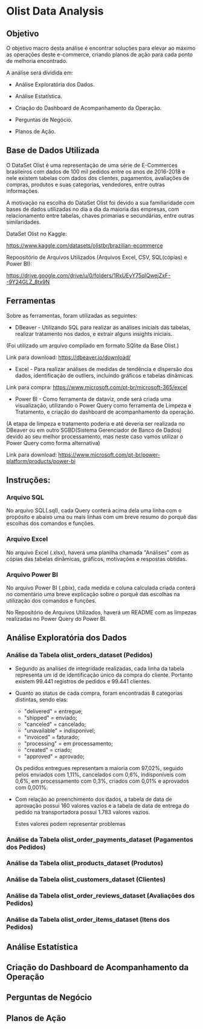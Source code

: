 # Olist Data Analysis

  

## Objetivo

O objetivo macro desta análise é encontrar soluções para elevar ao máximo as operações deste e-commerce, criando planos de ação para cada ponto de melhoria encontrado.

  

A análise será dividida em:

* Análise Exploratória dos Dados.

* Análise Estatística.

* Criação do Dashboard de Acompanhamento da Operação.

* Perguntas de Negócio.

* Planos de Ação.

  

## Base de Dados Utilizada

  

O DataSet Olist é uma representação de uma série de E-Commerces brasileiros com dados de 100 mil pedidos entre os anos de 2016-2018 e nele existem tabelas com dados dos clientes, pagamentos, avaliações de compras, produtos e suas categorias, vendedores, entre outras informações.

  

A motivação na escolha do DataSet Olist foi devido a sua familiaridade com bases de dados utilizadas no dia a dia da maioria das empresas, com relacionamento entre tabelas, chaves primarias e secundárias, entre outras similaridades.

  

DataSet Olist no Kaggle:

https://www.kaggle.com/datasets/olistbr/brazilian-ecommerce

  

Repoositório de Arquivos Utilizados (Arquivos Excel, CSV, SQL(cópias) e Power BI):

https://drive.google.com/drive/u/0/folders/1RxUEyY75qlQwejZxF--9Y24GLZ_8tx9N

  

## Ferramentas

  

Sobre as ferramentas, foram utilizadas as seguintes:

  

* DBeaver - Utilizando SQL para realizar as análises iniciais das tabelas, realizar tratamento nos dados, e extrair alguns insights iniciais.

(Foi utilizado um arquivo compilado em formato SQlite da Base Olist.)

  

Link para download: https://dbeaver.io/download/

  

* Excel - Para realizar análises de medidas de tendência e dispersão dos dados, identificação de outliers, incluindo gráficos e tabelas dinâmicas.

  

Link para compra: https://www.microsoft.com/pt-br/microsoft-365/excel

  

* Power BI - Como ferramenta de dataviz, onde será criada uma visualização, utilizando o Power Query como ferramenta de Limpeza e Tratamento, e criação do dashboard de acompanhamento da operação.

(A etapa de limpeza e tratamento poderia e até deveria ser realizada no DBeaver ou em outro SGBD(Sistema Gerenciador de Banco de Dados) devido ao seu melhor processamento, mas neste caso vamos utilizar o Power Query como forma alternativa)

  

Link para download: https://www.microsoft.com/pt-br/power-platform/products/power-bi

  

## Instruções:

  

### Arquivo SQL

  

No arquivo SQL(.sql), cada Query conterá acima dela uma linha com o propósito e abaixo uma ou mais linhas com um breve resumo do porquê das escolhas dos comandos e funções.

  

### Arquivo Excel

  

No arquivo Excel (.xlsx), haverá uma planilha chamada "Análises" com as cópias das tabelas dinâmicas, gráficos, motivações e respostas obtidas.

  

### Arquivo Power BI

  

No arquivo Power BI (.pbix), cada medida e coluna calculada criada conterá no comentário uma breve explicação sobre o porquê das escolhas na utilização dos comandos e funções.

No Repositório de Arquivos Utilizados, haverá um README com as limpezas realizadas no Power Query do Power BI.

  

## Análise Exploratória dos Dados

  

### Análise da Tabela olist_orders_dataset (Pedidos)

  

* Segundo as analises de integridade realizadas, cada linha da tabela representa um id de identificação único da compra do cliente. Portanto existem 99.441 registros de pedidos e 99.441 clientes.

  

 * Quanto ao status de cada compra, foram encontradas 8 categorias distintas, sendo elas:
	  - "delivered" = entregue;
      -  "shipped" = enviado;
      -  "canceled" = cancelado;
      -  "unavailable" = indisponível;
      -  "invoiced" = faturado;
      -  "processing" = em processamento;
      -  "created" = criado;
      -  "approved" = aprovado;

	Os pedidos entregues representam a 		maioria com 97,02%, seguido pelos  		enviados com 1,11%, cancelados com 0,6%, indisponíveis com 0,6%, em processamento com 0,3%, criados com 0,01% e aprovados com 0,001%.

* Com relação ao preenchimento dos dados, a tabela de data de aprovação possui 160 valores vazios e a tabela de data de entrega do pedido na transportadora possui 1.783 valores vazios.

	Estes valores podem representar problemas

### Análise da Tabela olist_order_payments_dataset (Pagamentos dos Pedidos)

  
  
  

### Análise da Tabela olist_products_dataset (Produtos)

  
  
  

### Análise da Tabela olist_customers_dataset (Clientes)

  
  
  

### Análise da Tabela olist_order_reviews_dataset (Avaliações dos Pedidos)

  
  
  

### Análise da Tabela olist_order_items_dataset (Itens dos Pedidos)

  
  

## Análise Estatística

  
  

## Criação do Dashboard de Acompanhamento da Operação

  
  

## Perguntas de Negócio

  
  

## Planos de Ação